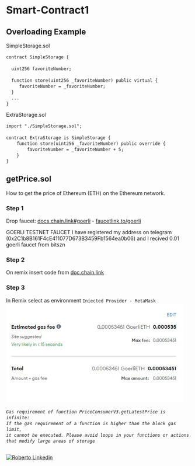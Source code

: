 # Smart-Contract1

## Overloading Example

SimpleStorage.sol
```````````````````````
contract SimpleStorage {

  uint256 favoriteNumber;
  
  function store(uint256 _favoriteNumber) public virtual {
     favoriteNumber = _favoriteNumber;
  }
  ...
}
```````````````````````
ExtraStorage.sol
```````````````````````
import "./SimpleStorage.sol";

contract ExtraStorage is SimpleStorage {
    function store(uint256 _favoriteNumber) public override {
        favoriteNumber = _favoriteNumber + 5;
    }
}
```````````````````````

## getPrice.sol
How to get the price of Ethereum (ETH) on the Ethereum network.

### Step 1 
Drop faucet: <a href="https://docs.chain.link/docs/link-token-contracts/#goerli">docs.chain.link#goerli</a> - 
<a href="https://faucetlink.to/goerli">faucetlink.to/goerli</a>

GOERLI TESTNET FAUCET I have registered my address on telegram (0x2C1b8B161F4cE411077D673B3459Fb1564ea0b06) and 
I recived 0.01 goerli faucet from bitszn

### Step 2 
On remix insert code from <a href="https://docs.chain.link/docs/get-the-latest-price/#solidity">doc.chain.link</a>

### Step 3
In Remix select as environment `Iniected Provider - MetaMask` </br>
<img src="./img/getprice.jpg">
<i>
``````````````````````````
Gas requirement of function PriceConsumerV3.getLatestPrice is infinite: 
If the gas requirement of a function is higher than the block gas limit, 
it cannot be executed. Please avoid loops in your functions or actions 
that modify large areas of storage
``````````````````````````
</i>


##
[![Roberto Linkedin](https://img.shields.io/badge/LinkedIn-0077B5?style=for-the-badge&logo=linkedin&logoColor=white)](https://www.linkedin.com/in/roberto-sparacio-b98ab9225/)
